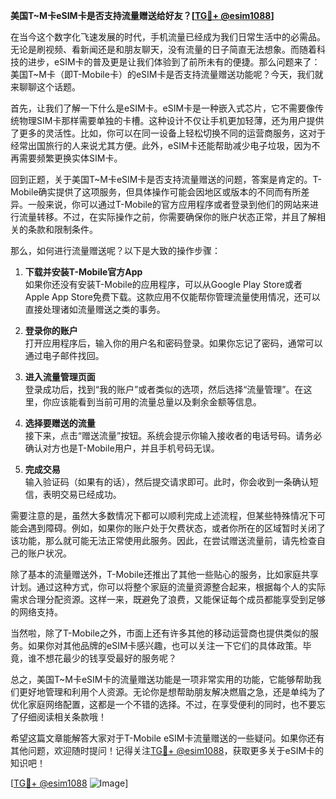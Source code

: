 **美国T~M卡eSIM卡是否支持流量赠送给好友？[[TG💪+ @esim1088](https://t.me/s/esim1088)]**

在当今这个数字化飞速发展的时代，手机流量已经成为我们日常生活中的必需品。无论是刷视频、看新闻还是和朋友聊天，没有流量的日子简直无法想象。而随着科技的进步，eSIM卡的普及更是让我们体验到了前所未有的便捷。那么问题来了：美国T~M卡（即T-Mobile卡）的eSIM卡是否支持流量赠送功能呢？今天，我们就来聊聊这个话题。

首先，让我们了解一下什么是eSIM卡。eSIM卡是一种嵌入式芯片，它不需要像传统物理SIM卡那样需要单独的卡槽。这种设计不仅让手机更加轻薄，还为用户提供了更多的灵活性。比如，你可以在同一设备上轻松切换不同的运营商服务，这对于经常出国旅行的人来说尤其方便。此外，eSIM卡还能帮助减少电子垃圾，因为不再需要频繁更换实体SIM卡。

回到正题，关于美国T~M卡eSIM卡是否支持流量赠送的问题，答案是肯定的。T-Mobile确实提供了这项服务，但具体操作可能会因地区或版本的不同而有所差异。一般来说，你可以通过T-Mobile的官方应用程序或者登录到他们的网站来进行流量转移。不过，在实际操作之前，你需要确保你的账户状态正常，并且了解相关的条款和限制条件。

那么，如何进行流量赠送呢？以下是大致的操作步骤：

1. **下载并安装T-Mobile官方App**  
   如果你还没有安装T-Mobile的应用程序，可以从Google Play Store或者Apple App Store免费下载。这款应用不仅能帮你管理流量使用情况，还可以直接处理诸如流量赠送之类的事务。

2. **登录你的账户**  
   打开应用程序后，输入你的用户名和密码登录。如果你忘记了密码，通常可以通过电子邮件找回。

3. **进入流量管理页面**  
   登录成功后，找到“我的账户”或者类似的选项，然后选择“流量管理”。在这里，你应该能看到当前可用的流量总量以及剩余金额等信息。

4. **选择要赠送的流量**  
   接下来，点击“赠送流量”按钮。系统会提示你输入接收者的电话号码。请务必确认对方也是T-Mobile用户，并且手机号码无误。

5. **完成交易**  
   输入验证码（如果有的话），然后提交请求即可。此时，你会收到一条确认短信，表明交易已经成功。

需要注意的是，虽然大多数情况下都可以顺利完成上述流程，但某些特殊情况下可能会遇到障碍。例如，如果你的账户处于欠费状态，或者你所在的区域暂时关闭了该功能，那么就可能无法正常使用此服务。因此，在尝试赠送流量前，请先检查自己的账户状况。

除了基本的流量赠送外，T-Mobile还推出了其他一些贴心的服务，比如家庭共享计划。通过这种方式，你可以将整个家庭的流量资源整合起来，根据每个人的实际需求合理分配资源。这样一来，既避免了浪费，又能保证每个成员都能享受到足够的网络支持。

当然啦，除了T-Mobile之外，市面上还有许多其他的移动运营商也提供类似的服务。如果你对其他品牌的eSIM卡感兴趣，也可以关注一下它们的具体政策。毕竟，谁不想花最少的钱享受最好的服务呢？

总之，美国T~M卡eSIM卡的流量赠送功能是一项非常实用的功能，它能够帮助我们更好地管理和利用个人资源。无论你是想帮助朋友解决燃眉之急，还是单纯为了优化家庭网络配置，这都是一个不错的选择。不过，在享受便利的同时，也不要忘了仔细阅读相关条款哦！

希望这篇文章能解答大家对于T-Mobile eSIM卡流量赠送的一些疑问。如果你还有其他问题，欢迎随时提问！记得关注[TG💪+ @esim1088](https://t.me/s/esim1088)，获取更多关于eSIM卡的知识吧！

[[TG💪+ @esim1088](https://t.me/s/esim1088) ![Image](https://i.postimg.cc/4NQfJmqS/Snipaste-2025-05-13-00-14-12.png)]